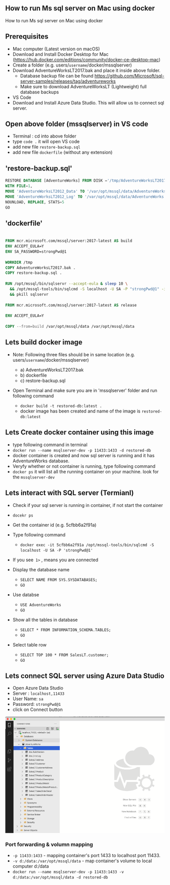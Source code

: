 ## How to run Ms sql server on Mac using docker 
How to run Ms sql server on Mac using docker 

## Prerequisites
  - Mac computer (Latest version on macOS)
  - Download and Install Docker Desktop for Mac (https://hub.docker.com/editions/community/docker-ce-desktop-mac)
  - Create a folder (e.g. users/`username`/docker/mssqlserver)
  - Download AdventureWorksLT2017.bak and place it inside above folder.
    - Database backup file can be found https://github.com/Microsoft/sql-server-samples/releases/tag/adventureworks
    - Make sure to download AdventureWorksLT (Lightweight) full database backups
  - VS Code
  - Download and Install Azure Data Studio. This will allow us to connect sql server.

## Open above folder (mssqlserver) in VS code
  - Terminal : cd into above folder
  - type `code .` it will open VS code
  - add new file `restore-backup.sql`
  - add new file `dockerfile` (without any extension)


## 'restore-backup.sql'
```SQL
RESTORE DATABASE [AdventureWorks] FROM DISK ='/tmp/AdventureWorksLT2017.bak'
WITH FILE=1,
MOVE 'AdventureWorksLT2012_Data' TO '/var/opt/mssql/data/AdventureWorks.mdf',
MOVE 'AdventureWorksLT2012_Log' TO '/var/opt/mssql/data/AdventureWorks.ldf',
NOUNLOAD, REPLACE, STATS=5
GO
```

## 'dockerfile'
```dockerfile

FROM mcr.microsoft.com/mssql/server:2017-latest AS build
ENV ACCEPT_EULA=Y
ENV SA_PASSWORD=strongPwd@1

WORKDIR /tmp
COPY AdventureWorksLT2017.bak .
COPY restore-backup.sql .

RUN /opt/mssql/bin/sqlservr --accept-eula & sleep 10 \
  && /opt/mssql-tools/bin/sqlcmd -S localhost -U SA -P "strongPwd@1" -i /tmp/restore-backup.sql \
  && pkill sqlservr

FROM mcr.microsoft.com/mssql/server:2017-latest AS release

ENV ACCEPT_EULA=Y

COPY --from=build /var/opt/mssql/data /var/opt/mssql/data


```

## Lets build docker image
  - Note: Following three files should be in same location (e.g. users/`username`/docker/mssqlserver)
    - a) AdventureWorksLT2017.bak
    - b) dockerfile
    - c) restore-backup.sql
 
 - Open Terminal and make sure you are in 'mssqlserver' folder and run following command
 
   - `docker build -t restored-db:latest .`
   - docker image has been created and name of the image is `restored-db:latest`

## Lets Create docker container using this image

  - type following command in terminal
  - `docker run --name msqlserver-dev -p 11433:1433 -d restored-db`
  - docker container is created and now sql server is running and it has AdventureWorks database.
  - Veryfy whether or not container is running, type following command
  - `docker ps` it will list all the running container on your machine. look for the `mssqlserver-dev`

  
## Lets interact with SQL server (Termianl)

  - Check if your sql server is running in container, if not start the container
  - `docekr ps`
  - Get the container id (e.g. 5cfbb6a2f91a)
  - Type following command
    - `docker exec -it 5cfbb6a2f91a /opt/mssql-tools/bin/sqlcmd -S localhost -U SA -P 'strongPwd@1'`
  - If you see` 1>` , means you are connected
  
  - Display the database name
    - `SELECT NAME FROM SYS.SYSDATABASES;` <press enter>
    - `GO` <press enter>

  - Use databse
    - `USE AdventureWorks`
    - `GO`
  - Show all the tables in database
    - `SELECT * FROM INFORMATION_SCHEMA.TABLES;`
    - `GO`
    
  - Select table row
    - `SELECT TOP 100 * FROM SalesLT.customer;`
    - `GO`

 
  
## Lets connect SQL server using Azure Data Studio
  - Open Azure Data Studio
  - Server : `localhost,11433`
  - User Name: `sa`
  - Password: `strongPwd@1`
  - click on Connect button
 
 
 
<img src="azure_data_studio.png" width="700">
  
 
### Port forwarding & volumn mapping
  - `-p 11433:1433` - mapping container's port 1433 to localhost port 11433.
  - `-v d:/data:/var/opt/mssql/data` - map container's volume to local computer d:/data
  - `docker run --name msqlserver-dev -p 11433:1433 -v d:/data:/var/opt/mssql/data -d restored-db`
